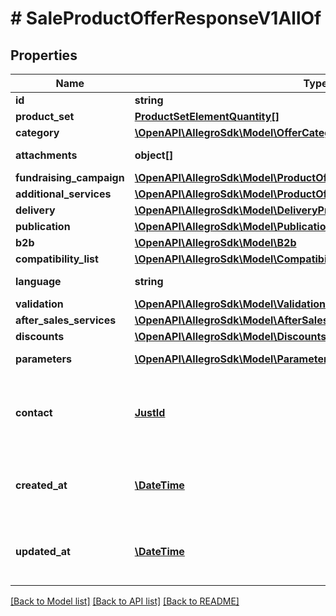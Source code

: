 # # SaleProductOfferResponseV1AllOf

## Properties

Name | Type | Description | Notes
------------ | ------------- | ------------- | -------------
**id** | **string** |  | [optional]
**product_set** | [**ProductSetElementQuantity[]**](ProductSetElementQuantity.md) |  | [optional]
**category** | [**\OpenAPI\AllegroSdk\Model\OfferCategory**](OfferCategory.md) |  | [optional]
**attachments** | **object[]** | An array of offer attachments. | [optional]
**fundraising_campaign** | [**\OpenAPI\AllegroSdk\Model\ProductOfferFundraisingCampaignResponse**](ProductOfferFundraisingCampaignResponse.md) |  | [optional]
**additional_services** | [**\OpenAPI\AllegroSdk\Model\ProductOfferAdditionalServicesResponse**](ProductOfferAdditionalServicesResponse.md) |  | [optional]
**delivery** | [**\OpenAPI\AllegroSdk\Model\DeliveryProductOfferResponse**](DeliveryProductOfferResponse.md) |  | [optional]
**publication** | [**\OpenAPI\AllegroSdk\Model\Publication**](Publication.md) |  | [optional]
**b2b** | [**\OpenAPI\AllegroSdk\Model\B2b**](B2b.md) |  | [optional]
**compatibility_list** | [**\OpenAPI\AllegroSdk\Model\CompatibilityListProductOfferResponse**](CompatibilityListProductOfferResponse.md) |  | [optional]
**language** | **string** | Declared base language of the offer. | [optional]
**validation** | [**\OpenAPI\AllegroSdk\Model\Validation**](Validation.md) |  | [optional]
**after_sales_services** | [**\OpenAPI\AllegroSdk\Model\AfterSalesServices**](AfterSalesServices.md) |  | [optional]
**discounts** | [**\OpenAPI\AllegroSdk\Model\DiscountsProductOfferResponse**](DiscountsProductOfferResponse.md) |  | [optional]
**parameters** | [**\OpenAPI\AllegroSdk\Model\ParameterProductOfferResponse[]**](ParameterProductOfferResponse.md) | List of offer parameters. | [optional]
**contact** | [**JustId**](JustId.md) | Identifier of contact data for sales format ADVERTISEMENT (classified ad); retrieve it via GET /sale/offer-contacts. | [optional]
**created_at** | [**\DateTime**](\DateTime.md) | Creation date: Format (ISO 8601) - yyyy-MM-dd&#39;T&#39;HH:mm:ss.SSSZ. Cannot be modified. | [optional]
**updated_at** | [**\DateTime**](\DateTime.md) | Last update date: Format (ISO 8601) - yyyy-MM-dd&#39;T&#39;HH:mm:ss.SSSZ. Cannot be modified. | [optional]

[[Back to Model list]](../../README.md#models) [[Back to API list]](../../README.md#endpoints) [[Back to README]](../../README.md)
